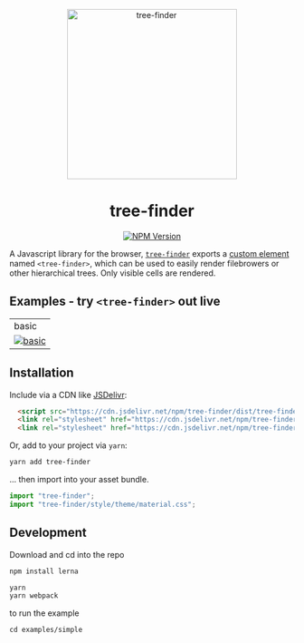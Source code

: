<p align="center">
  <img alt="tree-finder" src="https://raw.githubusercontent.com/telamonian/tree-finder/master/packages/tree-finder/style/icons/treeFinder.svg" width="300">
</p>


<p align="center">
  <h1 align="center">tree-finder</h1>
</p>

<p align="center">
  <a href="https://www.npmjs.com/package/tree-finder"><img alt="NPM Version" src="https://img.shields.io/npm/v/tree-finder.svg?color=brightgreen&style=flat-square"></a>
</p>

A Javascript library for the browser, [`tree-finder`](https://github.com/telamonian/tree-finder) exports
a [custom element](https://developer.mozilla.org/en-US/docs/Web/Web_Components/Using_custom_elements)
named `<tree-finder>`,
which can be used to easily render filebrowers or other hierarchical trees. Only visible cells are rendered.

## Examples - try `<tree-finder>` out live

||
|:--|
|basic|
|[![basic](https://raw.githubusercontent.com/telamonian/tree-finder/master/docs/basic_example.png)](https://bl.ocks.org/telamonian/330781ee64e02c514081851d272cd0a6)|

## Installation

Include via a CDN like [JSDelivr](https://cdn.jsdelivr.net/npm/tree-finder):

```html
  <script src="https://cdn.jsdelivr.net/npm/tree-finder/dist/tree-finder.js"></script>
  <link rel="stylesheet" href="https://cdn.jsdelivr.net/npm/tree-finder/dist/tree-finder.css">
  <link rel="stylesheet" href="https://cdn.jsdelivr.net/npm/tree-finder/dist/theme/material.css">
```

Or, add to your project via `yarn`:

```bash
yarn add tree-finder
```

... then import into your asset bundle.

```javascript
import "tree-finder";
import "tree-finder/style/theme/material.css";
```

## Development

Download and cd into the repo

```bash
npm install lerna

yarn
yarn webpack
```

to run the example

```
cd examples/simple
```
